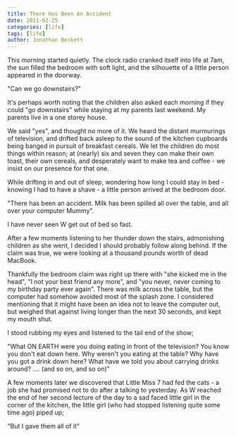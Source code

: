 ```yaml
---
title: There Has Been An Accident
date: 2011-02-25
categories: [life]
tags: [life]
author: Jonathan Beckett
---
```


This morning started quietly. The clock radio cranked itself into life at 7am, the sun filled the bedroom with soft light, and the silhouette of a little person appeared in the doorway.

"Can we go downstairs?"

It's perhaps worth noting that the children also asked each morning if they could "go downstairs" while staying at my parents last weekend. My parents live in a one storey house.

We said "yes", and thought no more of it. We heard the distant murmurings of television, and drifted back asleep to the sound of the kitchen cupboards being banged in pursuit of breakfast cereals. We let the children do most things within reason; at (nearly) six and seven they can make their own toast, their own cereals, and desperately want to make tea and coffee - we insist on our presence for that one.

While drifting in and out of sleep, wondering how long I could stay in bed - knowing I had to have a shave - a little person arrived at the bedroom door.

"There has been an accident. Milk has been spilled all over the table, and all over your computer Mummy".

I have never seen W get out of bed so fast.

After a few moments listening to her thunder down the stairs, admonishing children as she went, I decided I should probably follow along behind. If the claim was true, we were looking at a thousand pounds worth of dead MacBook.

Thankfully the bedroom claim was right up there with "she kicked me in the head", "I not your best friend any more", and "you never, never coming to my birthday party ever again". There was milk across the table, but the computer had somehow avoided most of the splash zone. I considered mentioning that it might have been an idea not to leave the computer out, but weighed that against living longer than the next 30 seconds, and kept my mouth shut.

I stood rubbing my eyes and listened to the tail end of the show;

"What ON EARTH were you doing eating in front of the television? You know you don't eat down here. Why weren't you eating at the table? Why have you got a drink down here? What have we told you about carrying drinks around? .... (and so on, and so on)"

A few moments later we discovered that Little Miss 7 had fed the cats - a job she had promised not to do after a talking to yesterday. As W reached the end of her second lecture of the day to a sad faced little girl in the corner of the kitchen, the little girl (who had stopped listening quite some time ago) piped up;

"But I gave them all of it"